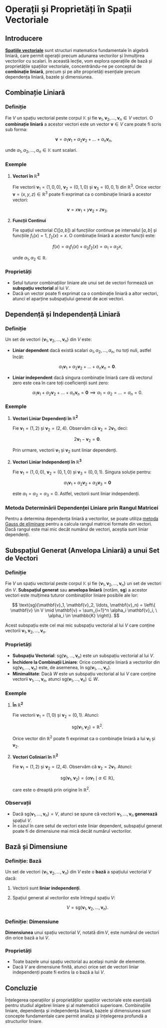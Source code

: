# Operații și Proprietăți în Spații Vectoriale

## Introducere

[**Spațiile vectoriale**](/algebra/spatii-vectoriale/) sunt structuri matematice fundamentale în algebră liniară, care permit operații precum adunarea vectorilor și înmulțirea vectorilor cu scalari. În această lecție, vom explora operațiile de bază și proprietățile spațiilor vectoriale, concentrându-ne pe conceptul de **combinație liniară**, precum și pe alte proprietăți esențiale precum dependența liniară, bazele și dimensiunea.

## Combinație Liniară

### Definiție

Fie $V$ un spațiu vectorial peste corpul $\mathbb{K}$ și fie $\mathbf{v}_1, \mathbf{v}_2, \ldots, \mathbf{v}_n \in V$ vectori. O **combinație liniară** a acestor vectori este un vector $\mathbf{v} \in V$ care poate fi scris sub forma:

$$
\mathbf{v} = \alpha_1 \mathbf{v}_1 + \alpha_2 \mathbf{v}_2 + \ldots + \alpha_n \mathbf{v}_n,
$$

unde $\alpha_1, \alpha_2, \ldots, \alpha_n \in \mathbb{K}$ sunt scalari.

### Exemple

1. **Vectori în $\mathbb{R}^3$**

   Fie vectorii $\mathbf{v}_1 = (1, 0, 0)$, $\mathbf{v}_2 = (0, 1, 0)$ și $\mathbf{v}_3 = (0, 0, 1)$ din $\mathbb{R}^3$. Orice vector $\mathbf{v} = (x, y, z) \in \mathbb{R}^3$ poate fi exprimat ca o combinație liniară a acestor vectori:

   $$
   \mathbf{v} = x \mathbf{v}_1 + y \mathbf{v}_2 + z \mathbf{v}_3.
   $$

2. **Funcții Continui**

   Fie spațiul vectorial $C([a, b])$ al funcțiilor continue pe intervalul $[a, b]$ și funcțiile $f_1(x) = 1$, $f_2(x) = x$. O combinație liniară a acestor funcții este:

   $$
   f(x) = \alpha_1 f_1(x) + \alpha_2 f_2(x) = \alpha_1 + \alpha_2 x,
   $$

   unde $\alpha_1, \alpha_2 \in \mathbb{R}$.

### Proprietăți

- Setul tuturor combinațiilor liniare ale unui set de vectori formează un **subspațiu vectorial** al lui $V$.
- Dacă un vector poate fi exprimat ca o combinație liniară a altor vectori, atunci el aparține subspațiului generat de acei vectori.

## Dependență și Independență Liniară

### Definiție

Un set de vectori $\{\mathbf{v}_1, \mathbf{v}_2, \ldots, \mathbf{v}_n\}$ din $V$ este:

- **Liniar dependent** dacă există scalari $\alpha_1, \alpha_2, \ldots, \alpha_n$, nu toți nuli, astfel încât:

  $$
  \alpha_1 \mathbf{v}_1 + \alpha_2 \mathbf{v}_2 + \ldots + \alpha_n \mathbf{v}_n = \mathbf{0}.
  $$

- **Liniar independent** dacă singura combinație liniară care dă vectorul zero este cea în care toți coeficienții sunt zero:

  $$
  \alpha_1 \mathbf{v}_1 + \alpha_2 \mathbf{v}_2 + \ldots + \alpha_n \mathbf{v}_n = \mathbf{0} \implies \alpha_1 = \alpha_2 = \ldots = \alpha_n = 0.
  $$

### Exemple

1. **Vectori Liniar Dependenți în $\mathbb{R}^2$**

   Fie $\mathbf{v}_1 = (1, 2)$ și $\mathbf{v}_2 = (2, 4)$. Observăm că $\mathbf{v}_2 = 2 \mathbf{v}_1$, deci:

   $$
   2 \mathbf{v}_1 - \mathbf{v}_2 = \mathbf{0}.
   $$

   Prin urmare, vectorii $\mathbf{v}_1$ și $\mathbf{v}_2$ sunt liniar dependenți.

2. **Vectori Liniar Independenți în $\mathbb{R}^3$**

   Fie $\mathbf{v}_1 = (1, 0, 0)$, $\mathbf{v}_2 = (0, 1, 0)$ și $\mathbf{v}_3 = (0, 0, 1)$. Singura soluție pentru:

   $$
   \alpha_1 \mathbf{v}_1 + \alpha_2 \mathbf{v}_2 + \alpha_3 \mathbf{v}_3 = \mathbf{0}
   $$

   este $\alpha_1 = \alpha_2 = \alpha_3 = 0$. Astfel, vectorii sunt liniar independenți.

### Metoda Determinării Dependenței Liniare prin Rangul Matricei

Pentru a determina dependența liniară a vectorilor, se poate utiliza [metoda Gauss de eliminare](/algebra/metoda-gauss.md) pentru a calcula rangul matricei formate din vectori. Dacă rangul este mai mic decât numărul de vectori, aceștia sunt liniar dependenți.

## Subspațiul Generat (Anvelopa Liniară) a unui Set de Vectori

### Definiție

Fie $V$ un spațiu vectorial peste corpul $\mathbb{K}$ și fie $\{\mathbf{v}_1, \mathbf{v}_2, \ldots, \mathbf{v}_n\}$ un set de vectori din $V$. **Subspațiul generat** sau **anvelopa liniară** (notăm, **sg**) a acestor vectori este mulțimea tuturor combinațiilor liniare posibile ale lor:

$$
\text{sg}(\mathbf{v}_1, \mathbf{v}_2, \ldots, \mathbf{v}_n) = \left\{ \mathbf{v} \in V \mid \mathbf{v} = \sum_{i=1}^n \alpha_i \mathbf{v}_i, \ \alpha_i \in \mathbb{K} \right\}.
$$

Acest subspațiu este cel mai mic subspațiu vectorial al lui $V$ care conține vectorii $\mathbf{v}_1, \mathbf{v}_2, \ldots, \mathbf{v}_n$.

### Proprietăți

- **Subspațiu Vectorial**: $\text{sg}(\mathbf{v}_1, \ldots, \mathbf{v}_n)$ este un subspațiu vectorial al lui $V$.
- **Închidere la Combinații Liniare**: Orice combinație liniară a vectorilor din $\text{sg}(\mathbf{v}_1, \ldots, \mathbf{v}_n)$ este, de asemenea, în $\text{sg}(\mathbf{v}_1, \ldots, \mathbf{v}_n)$.
- **Minimalitate**: Dacă $W$ este un subspațiu vectorial al lui $V$ care conține vectorii $\mathbf{v}_1, \ldots, \mathbf{v}_n$, atunci $\text{sg}(\mathbf{v}_1, \ldots, \mathbf{v}_n) \subseteq W$.

### Exemple

1. **În $\mathbb{R}^2$**

   Fie vectorii $\mathbf{v}_1 = (1, 0)$ și $\mathbf{v}_2 = (0, 1)$. Atunci:

   $$
   \text{sg}(\mathbf{v}_1, \mathbf{v}_2) = \mathbb{R}^2.
   $$

   Orice vector din $\mathbb{R}^2$ poate fi exprimat ca o combinație liniară a lui $\mathbf{v}_1$ și $\mathbf{v}_2$.

2. **Vectori Coliniari în $\mathbb{R}^2$**

   Fie $\mathbf{v}_1 = (1, 2)$ și $\mathbf{v}_2 = (2, 4)$. Observăm că $\mathbf{v}_2 = 2\mathbf{v}_1$. Atunci:

   $$
   \text{sg}(\mathbf{v}_1, \mathbf{v}_2) = \left\{ \alpha \mathbf{v}_1 \mid \alpha \in \mathbb{R} \right\},
   $$

   care este o dreaptă prin origine în $\mathbb{R}^2$.

### Observații

- Dacă $\text{sg}(\mathbf{v}_1, \ldots, \mathbf{v}_n) = V$, atunci se spune că vectorii $\mathbf{v}_1, \ldots, \mathbf{v}_n$ **generează** spațiul $V$.
- În cazul în care setul de vectori este liniar dependent, subspațiul generat poate fi de dimensiune mai mică decât numărul vectorilor.

## Bază și Dimensiune

### Definiție: Bază

Un set de vectori $\{\mathbf{v}_1, \mathbf{v}_2, \ldots, \mathbf{v}_n\}$ din $V$ este o **bază** a spațiului vectorial $V$ dacă:

1. Vectorii sunt **liniar independenți**.
2. Spațiul generat al vectorilor este întregul spațiu $V$:

   $$
   V = \text{sg}(\mathbf{v}_1, \mathbf{v}_2, \ldots, \mathbf{v}_n).
   $$

### Definiție: Dimensiune

**Dimensiunea** unui spațiu vectorial $V$, notată $\dim V$, este numărul de vectori din orice bază a lui $V$.

### Proprietăți

- Toate bazele unui spațiu vectorial au același număr de elemente.
- Dacă $V$ are dimensiune finită, atunci orice set de vectori liniar independenți poate fi extins la o bază a lui $V$.

## Concluzie

Înțelegerea operațiilor și proprietăților spațiilor vectoriale este esențială pentru studiul algebrei liniare și al matematicii superioare. Combinațiile liniare, dependența și independența liniară, bazele și dimensiunea sunt concepte fundamentale care permit analiza și înțelegerea profundă a structurilor liniare.
